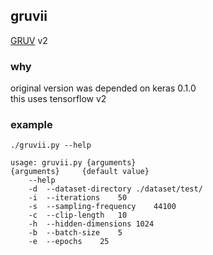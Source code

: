 ## gruvii
[GRUV](https://github.com/smthnspcl/GRUV) v2
### why
original version was depended on keras 0.1.0<br>
this uses tensorflow v2
### example
```
./gruvii.py --help

usage: gruvii.py {arguments}
{arguments}		{default value}
	--help
	-d	--dataset-directory	./dataset/test/
	-i	--iterations	50
	-s	--sampling-frequency	44100
	-c	--clip-length	10
	-h	--hidden-dimensions	1024
	-b	--batch-size	5
	-e	--epochs	25


```